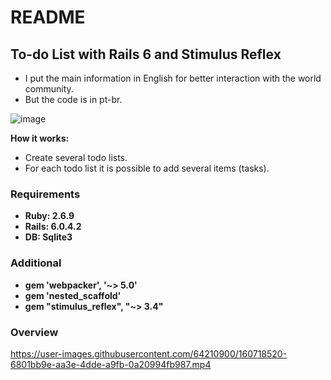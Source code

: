# README

## To-do List with Rails 6 and Stimulus Reflex
* I put the main information in English for better interaction with the world community.
* But the code is in pt-br.

![image](https://user-images.githubusercontent.com/64210900/160716940-66ebf195-cca6-4423-8c7c-876640c61029.png)

**How it works:** 
* Create several todo lists.
* For each todo list it is possible to add several items (tasks).

### Requirements
* **Ruby: 2.6.9**
* **Rails: 6.0.4.2**
* **DB: Sqlite3**

### Additional
* **gem 'webpacker', '~> 5.0'**
* **gem 'nested_scaffold'**
* **gem "stimulus_reflex", "~> 3.4"**

### Overview
https://user-images.githubusercontent.com/64210900/160718520-6801bb9e-aa3e-4dde-a9fb-0a20994fb987.mp4

